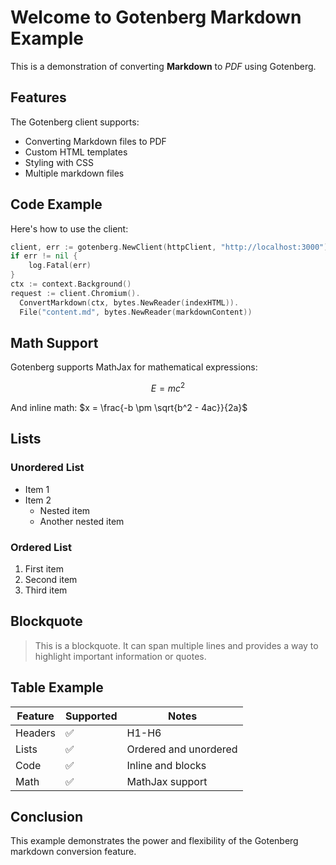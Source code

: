 # Welcome to Gotenberg Markdown Example

This is a demonstration of converting **Markdown** to *PDF* using Gotenberg.

## Features

The Gotenberg client supports:

- Converting Markdown files to PDF
- Custom HTML templates
- Styling with CSS
- Multiple markdown files

## Code Example

Here's how to use the client:

```go
client, err := gotenberg.NewClient(httpClient, "http://localhost:3000")
if err != nil {
    log.Fatal(err)
}
ctx := context.Background()
request := client.Chromium().
  ConvertMarkdown(ctx, bytes.NewReader(indexHTML)).
  File("content.md", bytes.NewReader(markdownContent))
```

## Math Support

Gotenberg supports MathJax for mathematical expressions:

$$E = mc^2$$

And inline math: $x = \frac{-b \pm \sqrt{b^2 - 4ac}}{2a}$

## Lists

### Unordered List
- Item 1
- Item 2
  - Nested item
  - Another nested item

### Ordered List
1. First item
2. Second item
3. Third item

## Blockquote

> This is a blockquote. It can span multiple lines and provides
> a way to highlight important information or quotes.

## Table Example

| Feature | Supported | Notes |
|---------|-----------|-------|
| Headers | ✅ | H1-H6 |
| Lists | ✅ | Ordered and unordered |
| Code | ✅ | Inline and blocks |
| Math | ✅ | MathJax support |

## Conclusion

This example demonstrates the power and flexibility of the Gotenberg
markdown conversion feature.